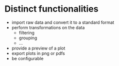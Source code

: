 # Distinct functionalities
- import raw data and convert it to a standard format
- perform transformations on the data
    - filtering
    - grouping
    - ...
- provide a preview of a plot
- export plots in png or pdfs
- be configurable
